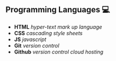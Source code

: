 ## Programming Languages :computer:

* **HTML** *hyper-text mark up language*
* **CSS**  *cascading style sheets*
* **JS**  *javascript*
* **Git**  *version control*
* **Github**  *version control cloud hosting*
